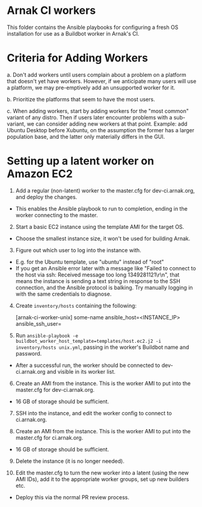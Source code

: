 # Arnak CI workers

This folder contains the Ansible playbooks for configuring a fresh OS
installation for use as a Buildbot worker in Arnak's CI.

# Criteria for Adding Workers

a. Don't add workers until users complain about a problem on a platform that
   doesn't yet have workers. However, if we anticipate many users will use a
   platform, we may pre-emptively add an unsupported worker for it.

b. Prioritize the platforms that seem to have the most users.

c. When adding workers, start by adding workers for the "most common" variant of
   any distro. Then if users later encounter problems with a sub-variant, we can
   consider adding new workers at that point. Example: add Ubuntu Desktop before
   Xubuntu, on the assumption the former has a larger population base, and the
   latter only materially differs in the GUI.

# Setting up a latent worker on Amazon EC2

1. Add a regular (non-latent) worker to the master.cfg for dev-ci.arnak.org, and
   deploy the changes.
  - This enables the Ansible playbook to run to completion, ending in the worker
    connecting to the master.

2. Start a basic EC2 instance using the template AMI for the target OS.
  - Choose the smallest instance size, it won't be used for building Arnak.

3. Figure out which user to log into the instance with.
  - E.g. for the Ubuntu template, use "ubuntu" instead of "root"
  - If you get an Ansible error later with a message like "Failed to connect to
    the host via ssh: Received message too long 1349281121\r\n", that means the
    instance is sending a text string in response to the SSH connection, and the
    Ansible protocol is balking. Try manually logging in with the same
    credentials to diagnose.

4. Create `inventory/hosts` containing the following:

    [arnak-ci-worker-unix]
    some-name ansible_host=<INSTANCE_IP> ansible_ssh_user=<USERNAME>

5. Run `ansible-playbook -e buildbot_worker_host_template=templates/host.ec2.j2 -i inventory/hosts unix.yml`,
   passing in the worker's Buildbot name and password.
  - After a successful run, the worker should be connected to dev-ci.arnak.org and
    visible in its worker list.

6. Create an AMI from the instance. This is the worker AMI to put into the
   master.cfg for dev-ci.arnak.org.
  - 16 GB of storage should be sufficient.

7. SSH into the instance, and edit the worker config to connect to ci.arnak.org.

8. Create an AMI from the instance. This is the worker AMI to put into the
   master.cfg for ci.arnak.org.
  - 16 GB of storage should be sufficient.

9. Delete the instance (it is no longer needed).

10. Edit the master.cfg to turn the new worker into a latent (using the new AMI
    IDs), add it to the appropriate worker groups, set up new builders etc.
  - Deploy this via the normal PR review process.
